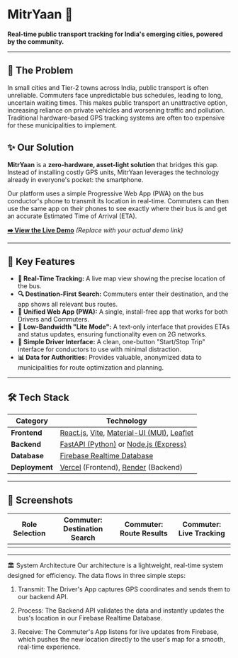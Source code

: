 # MitrYaan 🚌


**Real-time public transport tracking for India's emerging cities, powered by the community.**

---

## 🎯 The Problem

In small cities and Tier-2 towns across India, public transport is often unreliable. Commuters face unpredictable bus schedules, leading to long, uncertain waiting times. This makes public transport an unattractive option, increasing reliance on private vehicles and worsening traffic and pollution. Traditional hardware-based GPS tracking systems are often too expensive for these municipalities to implement.

## ✨ Our Solution

**MitrYaan** is a **zero-hardware, asset-light solution** that bridges this gap. Instead of installing costly GPS units, MitrYaan leverages the technology already in everyone's pocket: the smartphone.

Our platform uses a simple Progressive Web App (PWA) on the bus conductor's phone to transmit its location in real-time. Commuters can then use the same app on their phones to see exactly where their bus is and get an accurate Estimated Time of Arrival (ETA).

**[➡️ View the Live Demo](https://mitryaan-demo.vercel.app/)** *(Replace with your actual demo link)*

---

## 🚀 Key Features

* **📍 Real-Time Tracking:** A live map view showing the precise location of the bus.
* **🔍 Destination-First Search:** Commuters enter their destination, and the app shows all relevant bus routes.
* **📱 Unified Web App (PWA):** A single, install-free app that works for both Drivers and Commuters.
* **📶 Low-Bandwidth "Lite Mode":** A text-only interface that provides ETAs and status updates, ensuring functionality even on 2G networks.
* **🔘 Simple Driver Interface:** A clean, one-button "Start/Stop Trip" interface for conductors to use with minimal distraction.
* **📊 Data for Authorities:** Provides valuable, anonymized data to municipalities for route optimization and planning.

---

## 🛠️ Tech Stack

| Category      | Technology                                                                                                                                                             |
| ------------- | ---------------------------------------------------------------------------------------------------------------------------------------------------------------------- |
| **Frontend** | [React.js](https://reactjs.org/), [Vite](https://vitejs.dev/), [Material-UI (MUI)](https://mui.com/), [Leaflet](https://leafletjs.com/)                                     |
| **Backend** | [FastAPI (Python)](https://fastapi.tiangolo.com/) or [Node.js (Express)](https://expressjs.com/)                                                                         |
| **Database** | [Firebase Realtime Database](https://firebase.google.com/docs/database)                                                                                                |
| **Deployment**| [Vercel](https://vercel.com/) (Frontend), [Render](https://render.com/) (Backend)                                                                                        |

---

## 📸 Screenshots

| Role Selection                                 | Commuter: Destination Search                  | Commuter: Route Results                     | Commuter: Live Tracking                    |
| ---------------------------------------------- | --------------------------------------------- | ------------------------------------------- | ------------------------------------------ |
|       |  |     |  |

---

🏛️ System Architecture
Our architecture is a lightweight, real-time system designed for efficiency. The data flows in three simple steps:

1) Transmit: The Driver's App captures GPS coordinates and sends them to our backend API.

2) Process: The Backend API validates the data and instantly updates the bus's location in our Firebase Realtime Database.

3) Receive: The Commuter's App listens for live updates from Firebase, which pushes the new location directly to the user's map for a smooth, real-time experience.
